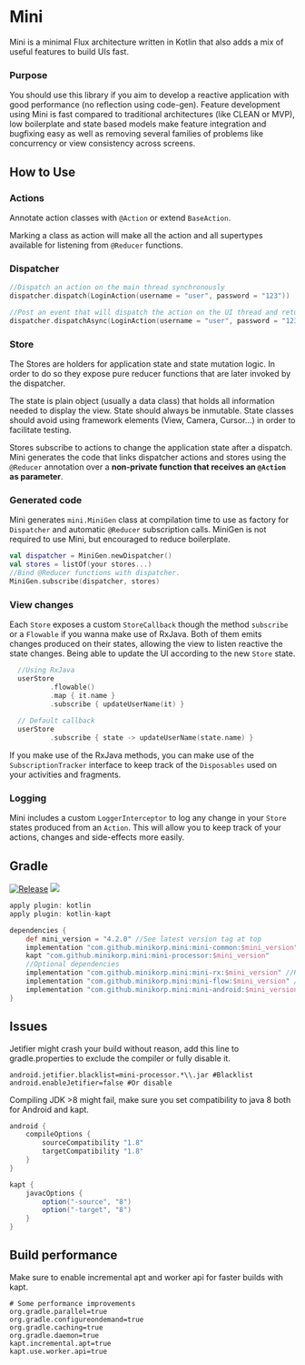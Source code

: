 # Mini
Mini is a minimal Flux architecture written in Kotlin that also adds a mix of useful features to build UIs fast.

### Purpose
You should use this library if you aim to develop a reactive application with good performance (no reflection using code-gen).
Feature development using Mini is fast compared to traditional architectures (like CLEAN or MVP), low boilerplate and state based models make feature integration and bugfixing easy as well as removing several families of problems like concurrency or view consistency across screens.

## How to Use
### Actions

Annotate action classes with `@Action` or extend `BaseAction`.

Marking a class as action will make all the action and all supertypes available for listening from `@Reducer` functions.

### Dispatcher

```kotlin
//Dispatch an action on the main thread synchronously
dispatcher.dispatch(LoginAction(username = "user", password = "123"))

//Post an event that will dispatch the action on the UI thread and return immediately.
dispatcher.dispatchAsync(LoginAction(username = "user", password = "123"))
```

### Store
The Stores are holders for application state and state mutation logic. In order to do so they expose pure reducer functions that are later invoked by the dispatcher.

The state is plain object (usually a data class) that holds all information needed to display the view. State should always be inmutable. State classes should avoid using framework elements (View, Camera, Cursor...) in order to facilitate testing.

Stores subscribe to actions to change the application state after a dispatch. Mini generates the code that links dispatcher actions and stores using the `@Reducer` annotation over a **non-private function that receives an `@Action` as parameter**.

### Generated code

Mini generates `mini.MiniGen` class at compilation time to use as factory for `Dispatcher` and automatic `@Reducer` subscription calls. MiniGen is not required to use Mini, but encouraged to reduce boilerplate.

```kotlin
val dispatcher = MiniGen.newDispatcher()
val stores = listOf(your stores...)
//Bind @Reducer functions with dispatcher.
MiniGen.subscribe(dispatcher, stores)
```

### View changes
Each ``Store`` exposes a custom `StoreCallback` though the method `subscribe` or a `Flowable` if you wanna make use of RxJava. Both of them emits changes produced on their states, allowing the view to listen reactive the state changes. Being able to update the UI according to the new `Store` state.

```kotlin
  //Using RxJava  
  userStore
          .flowable()
          .map { it.name }
          .subscribe { updateUserName(it) }
          
  // Default callback      
  userStore
          .subscribe { state -> updateUserName(state.name) }
```  

If you make use of the RxJava methods, you can make use of the `SubscriptionTracker` interface to keep track of the `Disposables` used on your activities and fragments.

### Logging
Mini includes a custom `LoggerInterceptor` to log any change in your `Store` states produced from an `Action`. This will allow you to keep track of your actions, changes and side-effects more easily. 

## Gradle

[![Release](https://jitpack.io/v/minikorp/mini.svg)](https://jitpack.io/#minikorp/mini)
[![](https://jitci.com/gh/minikorp/mini/svg)](https://jitci.com/gh/minikorp/mini)

```groovy
apply plugin: kotlin
apply plugin: kotlin-kapt

dependencies {
    def mini_version = "4.2.0" //See latest version tag at top
    implementation "com.github.minikorp.mini:mini-common:$mini_version"
    kapt "com.github.minikorp.mini:mini-processor:$mini_version"
    //Optional dependencies
    implementation "com.github.minikorp.mini:mini-rx:$mini_version" //Rx bindings
    implementation "com.github.minikorp.mini:mini-flow:$mini_version" //Flow bindings
    implementation "com.github.minikorp.mini:mini-android:$mini_version" //Android utilities
}
```

## Issues

Jetifier might crash your build without reason, 
add this line to gradle.properties to exclude the compiler or fully disable it.

```properties
android.jetifier.blacklist=mini-processor.*\\.jar #Blacklist
android.enableJetifier=false #Or disable
```

Compiling JDK >8 might fail, make sure you set compatibility to java 8
both for Android and kapt. 

```groovy
android {
    compileOptions {
        sourceCompatibility "1.8"
        targetCompatibility "1.8"
    }
}

kapt {
    javacOptions {
        option("-source", "8")
        option("-target", "8")
    }
}
```

## Build performance

Make sure to enable incremental apt and worker api for faster builds with kapt.

```properties
# Some performance improvements
org.gradle.parallel=true
org.gradle.configureondemand=true
org.gradle.caching=true
org.gradle.daemon=true
kapt.incremental.apt=true
kapt.use.worker.api=true
``` 
